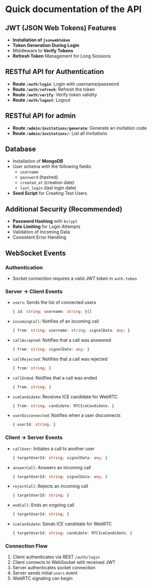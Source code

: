 # **Quick documentation of the API**

## JWT (JSON Web Tokens) Features
- **Installation of `jsonwebtoken`**
- **Token Generation During Login**
- Middleware to **Verify Tokens**
- **Refresh Token** Management for Long Sessions

## RESTful API for Authentication
- **Route `/auth/login`**: Login with username/password
- **Route `/auth/refresh`**: Refresh the token
- **Route `/auth/verify`**: Verify token validity
- **Route `/auth/logout`**: Logout

## RESTful API for admin
- **Route `/admin/invitations/generate`**: Generate an invitation code
- **Route `/admin/invitations/`**: List all invitations

## Database
- Installation of **MongoDB**
- User schema with the following fields:
  - `username`
  - `password` (hashed)
  - `created_at` (creation date)
  - `last_login` (last login date)
- **Seed Script** for Creating Test Users

## Additional Security (Recommended)
- **Password Hashing** with `bcrypt`
- **Rate Limiting** for Login Attempts
- Validation of Incoming Data
- Consistent Error Handling

## WebSocket Events
### Authentication
- Socket connection requires a valid JWT token in `auth.token`

### Server -> Client Events
- `users`: Sends the list of connected users
  ```typescript
  { id: string; username: string; }[]
  ```
- `incomingCall`: Notifies of an incoming call
  ```typescript
  { from: string; username: string; signalData: any; }
  ```
- `callAccepted`: Notifies that a call was answered
  ```typescript
  { from: string; signalData: any; }
  ```
- `callRejected`: Notifies that a call was rejected
  ```typescript
  { from: string; }
  ```
- `callEnded`: Notifies that a call was ended
  ```typescript
  { from: string; }
  ```
- `iceCandidate`: Receives ICE candidate for WebRTC
  ```typescript
  { from: string; candidate: RTCIceCandidate; }
  ```
- `userDisconnected`: Notifies when a user disconnects
  ```typescript
  { userId: string; }
  ```

### Client -> Server Events
- `callUser`: Initiates a call to another user
  ```typescript
  { targetUserId: string; signalData: any; }
  ```
- `answerCall`: Answers an incoming call
  ```typescript
  { targetUserId: string; signalData: any; }
  ```
- `rejectCall`: Rejects an incoming call
  ```typescript
  { targetUserId: string; }
  ```
- `endCall`: Ends an ongoing call
  ```typescript
  { targetUserId: string; }
  ```
- `iceCandidate`: Sends ICE candidate for WebRTC
  ```typescript
  { targetUserId: string; candidate: RTCIceCandidate; }
  ```

### Connection Flow
1. Client authenticates via REST `/auth/login`
2. Client connects to WebSocket with received JWT
3. Server authenticates socket connection
4. Server sends initial `users` event
5. WebRTC signaling can begin
